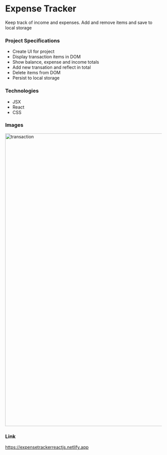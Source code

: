 # Expense Tracker

Keep track of income and expenses. Add and remove items and save to local storage

### Project Specifications

- Create UI for project
- Display transaction items in DOM
- Show balance, expense and income totals
- Add new transation and reflect in total
- Delete items from DOM
- Persist to local storage

### Technologies

- JSX
- React
- CSS

### Images

<img width="941" alt="transaction" src="https://user-images.githubusercontent.com/66951416/140656894-179dd2eb-2935-4203-999c-420c5820461f.PNG">

### Link
https://expensetrackerreactjs.netlify.app
